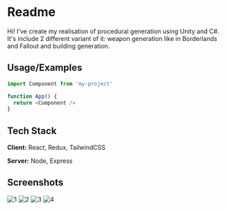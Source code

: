
# Readme

Hi! I've create my realisation of procedural generation using Unity and C#. It's include 2 different variant of it: weapon generation like in Borderlands and Fallout and building generation.



## Usage/Examples

```javascript
import Component from 'my-project'

function App() {
  return <Component />
}
```


## Tech Stack

**Client:** React, Redux, TailwindCSS

**Server:** Node, Express


## Screenshots
![1](https://user-images.githubusercontent.com/44576306/150690658-81c945df-0d78-4b3f-a9e7-a0b576e34508.PNG)
![2](https://user-images.githubusercontent.com/44576306/150690662-3856feaa-67aa-4827-9bf9-3f5990c0c9f0.PNG)
![3](https://user-images.githubusercontent.com/44576306/150690666-33f064ac-14f9-4bd2-a48d-334319c8daa7.PNG)
![4](https://user-images.githubusercontent.com/44576306/150690669-c402b23e-1de3-4776-821b-662c7f7924ab.PNG)


